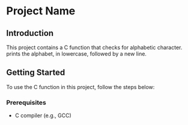 # Project Name

## Introduction
This project contains a C function that checks for alphabetic character.
prints the alphabet, in lowercase, followed by a new line.
## Getting Started
To use the C function in this project, follow the steps below:

### Prerequisites
- C compiler (e.g., GCC)

